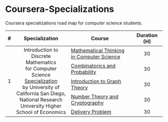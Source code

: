 # Coursera-Specializations
Coursera specializations road map for computer science students.

<table border="0" width="100%">
	<thead>
    	<tr>
            <th width="5%">#</th>
            <th width="35%">Specialization</th>
            <th width="40%">Course</th>
            <th width="20%">Duration (H)</th>
	    </tr>
  	</thead>
	<tbody>
	    <tr>
			<td rowspan=5 align="center">1</td>
			<td rowspan=5 align="center">
Introduction to Discrete Mathematics<br>
for Computer Science <a href="https://www.coursera.org/specializations/discrete-mathematics">Specialization</a><br>
by University of California San Diego,<br>
National Research University Higher School of Economics
		    </td>
            <td><a href="https://www.coursera.org/learn/what-is-a-proof">Mathematical Thinking in Computer Science</a></td>      
			<td align="center">30</td>
    	</tr>
    	<tr>
            <td><a href="https://www.coursera.org/learn/combinatorics">Combinatorics and Probability</a></td>      
			<td align="center">30</td>
    	</tr>
    	<tr>
            <td><a href="https://www.coursera.org/learn/graphs">Introduction to Graph Theory</a></td>      
			<td align="center">30</td>
    	</tr>
    	<tr>
            <td><a href="https://www.coursera.org/learn/number-theory-cryptography">Number Theory and Cryptography</a></td>      
			<td align="center">30</td>
    	</tr>
    	<tr>
            <td><a href="https://www.coursera.org/learn/delivery-problem">Delivery Problem</a></td>      
			<td align="center">30</td>
    	</tr>
  </tbody>
</table>
